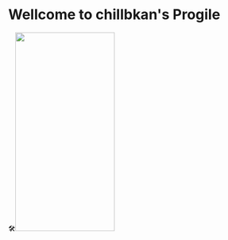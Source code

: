 # Wellcome to chillbkan's Progile

🛠<img src="https://github.com/user-attachments/assets/e6b2a0e5-a401-4507-ac3d-bf60233348f3" width="200" height="400"/>

